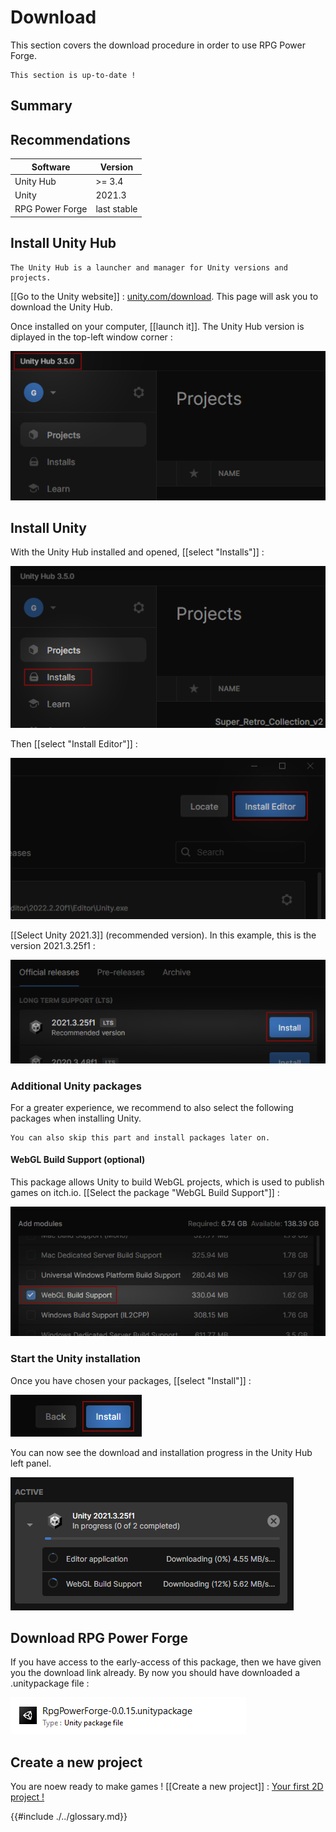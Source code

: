 # Download

This section covers the download procedure in order to use RPG Power Forge.

```admonish
This section is up-to-date !
```

## Summary

## Recommendations
Software | Version |
--- | --- 
Unity Hub | >= 3.4
Unity | 2021.3
RPG Power Forge | last stable

## Install Unity Hub

```admonish title="What is the Unity Hub ?"
The Unity Hub is a launcher and manager for Unity versions and projects.
```

[[Go to the Unity website]] : [unity.com/download](https://unity.com/download). This page will ask you to download the Unity Hub.

Once installed on your computer, [[launch it]]. The Unity Hub version is diplayed in the top-left window corner :

![unity_hub_version.png](./../../../../media/download/unity_hub_version.png)

## Install Unity

With the Unity Hub installed and opened, [[select "Installs"]] :

![install_button.png](./../../../../media/download/install_button.png)

Then [[select "Install Editor"]] :

![install_editor_button.png](./../../../../media/download/install_editor_button.png)

[[Select Unity 2021.3]] (recommended version). In this example, this is the version 2021.3.25f1 :

![install_unity_version.png](./../../../../media/download/install_unity_version.png)

### Additional Unity packages

For a greater experience, we recommend to also select the following packages when installing Unity.

```admonish
You can also skip this part and install packages later on.
```

#### WebGL Build Support (optional)

This package allows Unity to build WebGL projects, which is used to publish games on itch.io. [[Select the package "WebGL Build Support"]] :

![install_webgl.png](./../../../../media/download/install_webgl.png)

### Start the Unity installation

Once you have chosen your packages, [[select "Install"]] :

![install_progress.png](./../../../../media/download/install_unity_with_packages.png)

You can now see the download and installation progress in the Unity Hub left panel.

![install_progress.png](./../../../../media/download/install_progress.png)

## Download RPG Power Forge

If you have access to the early-access of this package, then we have given you the download link already. By now you should have downloaded a .unitypackage file :

![rpf_unitypackage.png](./../../../../media/download/rpf_unitypackage.png)


## Create a new project

You are noew ready to make games ! [[Create a new project]] : [Your first 2D project !](./new_project.md)

{{#include ./../glossary.md}}
